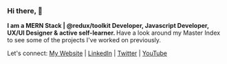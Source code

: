 ### Hi there, 👋

<strong> I am a MERN Stack | @redux/toolkit Developer, Javascript Developer, UX/UI Designer & active self-learner. </strong>Have a look around my Master Index to see some of the projects I've worked on previously. 

Let's connect: 
[My Website](https://www.oreolnoumodong.com) |
[LinkedIn](https://www.linkedin.com/in/oreolnoumodong) |
[Twitter](https://twitter.com/JuniorOreol) |
[YouTube](https://youtube.com/nooutidev)
</strong>

<!--
**noutijo/noutijo** is a ✨ _special_ ✨ repository because its `README.md` (this file) appears on your GitHub profile.

Here are some ideas to get you started:

- 🔭 I’m currently working on ...
- 🌱 I’m currently learning ...
- 👯 I’m looking to collaborate on ...
- 🤔 I’m looking for help with ...
- 💬 Ask me about ...
- 📫 How to reach me: ...
- 😄 Pronouns: ...
- ⚡ Fun fact: ...
-->
